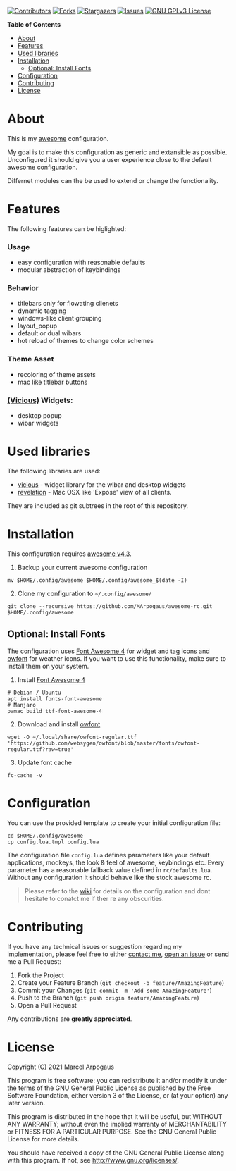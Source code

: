 [![Contributors][contributors-shield]][contributors-url]
[![Forks][forks-shield]][forks-url]
[![Stargazers][stars-shield]][stars-url]
[![Issues][issues-shield]][issues-url]
[![GNU GPLv3 License][license-shield]][license-url]

<!-- markdown-toc start - Don't edit this section. Run M-x markdown-toc-refresh-toc -->
**Table of Contents**

- [About](#about)
- [Features](#features)
- [Used libraries](#used-libraries)
- [Installation](#installation)
    - [Optional: Install Fonts](#optional-install-fonts)
- [Configuration](#configuration)
- [Contributing](#contributing)
- [License](#license)

<!-- markdown-toc end -->

# About

This is my [awesome][awesome] configuration.

My goal is to make this configuration as generic and extansible as possible.
Unconfigured it should give you a user experience close to the default awesome configuration.

Differnet modules can the be used to extend or change the functionality.

# Features

The following features can be higlighted:

### Usage

- easy configuration with reasonable defaults
- modular abstraction of keybindings

### Behavior

- titlebars only for flowating clienets
- dynamic tagging
- windows-like client grouping
- layout_popup
- default or dual wibars
- hot reload of themes to change color schemes

### Theme Asset

- recoloring of theme assets
- mac like titlebar buttons

### [(Vicious)][vicious] Widgets:

- desktop popup
- wibar widgets


# Used libraries

The following libraries are used:

* [vicious][vicious] - widget library for the wibar and desktop widgets
* [revelation][revelation] - Mac OSX like 'Expose' view of all clients.

They are included as git subtrees in the root of this repository.

# Installation

This configuration requires [awesome v4.3][awesome].

1. Backup your current awesome configuration

```shell
mv $HOME/.config/awesome $HOME/.config/awesome_$(date -I)
```

2. Clone my configuration to `~/.config/awesome/`

```shell
git clone --recursive https://github.com/MArpogaus/awesome-rc.git $HOME/.config/awesome
```

## Optional: Install Fonts

The configuration uses [Font Awesome 4][font-awesome4] for widget and tag icons and [owfont][owfont] for weather icons.
If you want to use this functionality, make sure to install them on your system.

1. Install [Font Awesome 4][font-awesome4]

```shell
# Debian / Ubuntu
apt install fonts-font-awesome
# Manjaro
pamac build ttf-font-awesome-4
```

2. Download and install [owfont][owfont]

```shell
wget -O ~/.local/share/owfont-regular.ttf 'https://github.com/websygen/owfont/blob/master/fonts/owfont-regular.ttf?raw=true'
```

3. Update font cache

```shell
fc-cache -v
```

# Configuration

You can use the provided template to create your initial configuration file:

```shell
cd $HOME/.config/awesome
cp config.lua.tmpl config.lua
```

The configuration file `config.lua` defines parameters like your default applications, modkeys, the look & feel of awesome, keybindings etc.
Every parameter has a reasonable fallback value defined in `rc/defaults.lua`.
Without any configuration it should behave like the stock awesome rc.

> Please refer to the [wiki](https://github.com/MArpogaus/awesome/wiki) for details on the configuration and dont hesitate to conatct me if ther re any obscurities.

# Contributing

If you have any technical issues or suggestion regarding my implementation, please feel free to either [contact me](mailto:marcel.arpogaus@gmail.com), [open an issue][open-an-issue] or send me a Pull Request:

1. Fork the Project
2. Create your Feature Branch (`git checkout -b feature/AmazingFeature`)
3. Commit your Changes (`git commit -m 'Add some AmazingFeature'`)
4. Push to the Branch (`git push origin feature/AmazingFeature`)
5. Open a Pull Request

Any contributions are **greatly appreciated**.

# License

Copyright (C) 2021 Marcel Arpogaus

This program is free software: you can redistribute it and/or modify
it under the terms of the GNU General Public License as published by
the Free Software Foundation, either version 3 of the License, or
(at your option) any later version.

This program is distributed in the hope that it will be useful,
but WITHOUT ANY WARRANTY; without even the implied warranty of
MERCHANTABILITY or FITNESS FOR A PARTICULAR PURPOSE.  See the
GNU General Public License for more details.

You should have received a copy of the GNU General Public License
along with this program.  If not, see <http://www.gnu.org/licenses/>.

[awesome]: https://awesomewm.org/
[vicious]: https://github.com/vicious-widgets/vicious
[revelation]: https://github.com/guotsuan/awesome-revelation
[owfont]: http://websygen.github.io/owfont/
[font-awesome4]: https://github.com/FortAwesome/Font-Awesome
[contributors-shield]: https://img.shields.io/github/contributors/MArpogaus/awesome.svg?style=for-the-badge
[contributors-url]: https://github.com/MArpogaus/awesome/graphs/contributors
[forks-shield]: https://img.shields.io/github/forks/MArpogaus/awesome.svg?style=for-the-badge
[forks-url]: https://github.com/MArpogaus/awesome/network/members
[stars-shield]: https://img.shields.io/github/stars/MArpogaus/awesome.svg?style=for-the-badge
[stars-url]: https://github.com/MArpogaus/awesome/stargazers
[issues-shield]: https://img.shields.io/github/issues/MArpogaus/awesome.svg?style=for-the-badge
[issues-url]: https://github.com/MArpogaus/awesome/issues
[license-shield]: https://img.shields.io/github/license/MArpogaus/awesome.svg?style=for-the-badge
[license-url]: https://github.com/MArpogaus/awesome/blob/master/COPYING
[open-an-issue]: https://github.com/MArpogaus/awesome/issues/new
